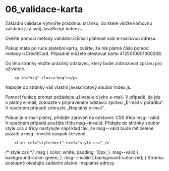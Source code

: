 # 06_validace-karta
Základní validace
Vytvořte prázdnou stránku, do které vložte knihovnu validator.js a svůj JavaScript index.js.

Ověřte pomocí metody validator.isEmail platnost vaší e-mailovou adresu.

Pokud máte po ruce platební kartu, ověřte, že má platné číslo pomocí metody isCreditCard. Případně můžete otestovat kartu 4125010001000208.

Do těla stránky vložte prázdný odstavec, který bude zobrazovat zprávu pro uživatele.

        <p id="msg" class="msg"></p>
Napojte do stránky váš vlastní javascriptový soubor index.js.

Pomocí funkce prompt požádejte uživatele o jeho e-mail. V případě, že jde o platný e-mail, zobrazte v připraveném odstavci zprávu „E-mail v pořádku“. V opačném případě zobrazte „Neplatný e-mail“.

Pokud je e-mail platný, přidejte zároveň na odstavec CSS třídu msg--valid. V opačném případě použijte třídu msg--invalid. Přidejte do stránky soubor style.css a třídy nastylujte například tak, že msg--valid bude mít zelené pozadí a msg--invalid naopak červené.

<!-- index.html -->
        <link rel="stylesheet" href="style.css" />
/* style.css */
        .msg {
        color: white;
        padding: 10px;
        }
        .msg--valid {
        background-color: green;
        }
        .msg--invalid {
        background-color: red;
        }
Stránku postupně otestujte zadáním platné i neplatné adresy.